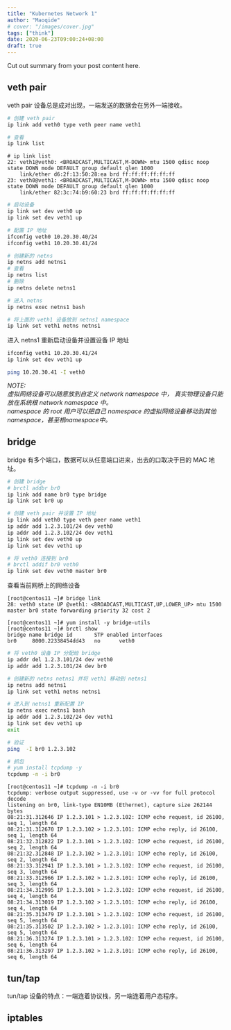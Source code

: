 ```yaml
---
title: "Kubernetes Network 1"
author: "Maoqide"
# cover: "/images/cover.jpg"
tags: ["think"]
date: 2020-06-23T09:00:24+08:00
draft: true
---
```


Cut out summary from your post content here.

<!--more-->

## veth pair
veth pair 设备总是成对出现，一端发送的数据会在另外一端接收。    
```bash
# 创建 veth pair
ip link add veth0 type veth peer name veth1

# 查看
ip link list
```
```
# ip link list
22: veth1@veth0: <BROADCAST,MULTICAST,M-DOWN> mtu 1500 qdisc noop state DOWN mode DEFAULT group default qlen 1000
    link/ether d6:2f:13:50:28:ea brd ff:ff:ff:ff:ff:ff
23: veth0@veth1: <BROADCAST,MULTICAST,M-DOWN> mtu 1500 qdisc noop state DOWN mode DEFAULT group default qlen 1000
    link/ether 82:3c:74:b9:60:23 brd ff:ff:ff:ff:ff:ff
```
```bash
# 启动设备
ip link set dev veth0 up
ip link set dev veth1 up

# 配置 IP 地址
ifconfig veth0 10.20.30.40/24
ifconfig veth1 10.20.30.41/24
```

```bash
# 创建新的 netns
ip netns add netns1
# 查看
ip netns list
# 删除
ip netns delete netns1

# 进入 netns
ip netns exec netns1 bash

# 将上面的 veth1 设备放到 netns1 namespace
ip link set veth1 netns netns1
```
进入 netns1 重新启动设备并设置设备 IP 地址    
```bash
ifconfig veth1 10.20.30.41/24
ip link set dev veth1 up
```
```bash
ping 10.20.30.41 -I veth0
```

*NOTE:*    
*虚拟网络设备可以随意放到自定义 network namespace 中， 真实物理设备只能放在系统根 network namespace 中。*    
*namespace 的 root 用户可以把自己 namespace 的虚拟网络设备移动到其他 namespace，甚至根namespace中。*    

## bridge
bridge 有多个端口，数据可以从任意端口进来，出去的口取决于目的 MAC 地址。    
```bash
# 创建 bridge
# brctl addbr br0
ip link add name br0 type bridge
ip link set br0 up
```

```bash
# 创建 veth pair 并设置 IP 地址
ip link add veth0 type veth peer name veth1
ip addr add 1.2.3.101/24 dev veth0
ip addr add 1.2.3.102/24 dev veth1
ip link set dev veth0 up
ip link set dev veth1 up
```

```bash
# 将 veth0 连接到 br0
# brctl addif br0 veth0
ip link set dev veth0 master br0
```

查看当前网桥上的网络设备    
```
[root@centos11 ~]# bridge link
28: veth0 state UP @veth1: <BROADCAST,MULTICAST,UP,LOWER_UP> mtu 1500 master br0 state forwarding priority 32 cost 2

[root@centos11 ~]# yum install -y bridge-utils 
[root@centos11 ~]# brctl show
bridge name	bridge id		STP enabled	interfaces
br0		8000.22338454dd43	no		veth0
```

```bash
# 将 veth0 设备 IP 分配给 bridge
ip addr del 1.2.3.101/24 dev veth0
ip addr add 1.2.3.101/24 dev br0
```

```bash
# 创建新的 netns netns1 并将 veth1 移动到 netns1
ip netns add netns1
ip link set veth1 netns netns1

# 进入到 netns1 重新配置 IP
ip netns exec netns1 bash
ip addr add 1.2.3.102/24 dev veth1
ip link set dev veth1 up
exit

# 验证
ping  -I br0 1.2.3.102

# 抓包
# yum install tcpdump -y
tcpdump -n -i br0
```
```
[root@centos11 ~]# tcpdump -n -i br0
tcpdump: verbose output suppressed, use -v or -vv for full protocol decode
listening on br0, link-type EN10MB (Ethernet), capture size 262144 bytes
08:21:31.312646 IP 1.2.3.101 > 1.2.3.102: ICMP echo request, id 26100, seq 1, length 64
08:21:31.312670 IP 1.2.3.102 > 1.2.3.101: ICMP echo reply, id 26100, seq 1, length 64
08:21:32.312822 IP 1.2.3.101 > 1.2.3.102: ICMP echo request, id 26100, seq 2, length 64
08:21:32.312848 IP 1.2.3.102 > 1.2.3.101: ICMP echo reply, id 26100, seq 2, length 64
08:21:33.312941 IP 1.2.3.101 > 1.2.3.102: ICMP echo request, id 26100, seq 3, length 64
08:21:33.312966 IP 1.2.3.102 > 1.2.3.101: ICMP echo reply, id 26100, seq 3, length 64
08:21:34.312995 IP 1.2.3.101 > 1.2.3.102: ICMP echo request, id 26100, seq 4, length 64
08:21:34.313019 IP 1.2.3.102 > 1.2.3.101: ICMP echo reply, id 26100, seq 4, length 64
08:21:35.313479 IP 1.2.3.101 > 1.2.3.102: ICMP echo request, id 26100, seq 5, length 64
08:21:35.313502 IP 1.2.3.102 > 1.2.3.101: ICMP echo reply, id 26100, seq 5, length 64
08:21:36.313274 IP 1.2.3.101 > 1.2.3.102: ICMP echo request, id 26100, seq 6, length 64
08:21:36.313297 IP 1.2.3.102 > 1.2.3.101: ICMP echo reply, id 26100, seq 6, length 64
```

## tun/tap
tun/tap 设备的特点：一端连着协议栈，另一端连着用户态程序。    


## iptables